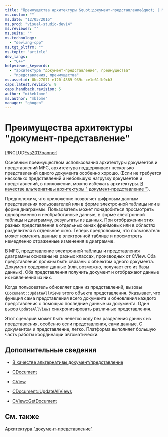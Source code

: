 ```yaml
---
title: "Преимущества архитектуры &quot;документ-представление&quot; | Microsoft Docs"
ms.custom: ""
ms.date: "12/05/2016"
ms.prod: "visual-studio-dev14"
ms.reviewer: ""
ms.suite: ""
ms.technology: 
  - "devlang-cpp"
ms.tgt_pltfrm: ""
ms.topic: "article"
dev_langs: 
  - "C++"
helpviewer_keywords: 
  - "архитектура "документ-представление", преимущества"
  - "представления, преимущества"
ms.assetid: 0bc27071-e120-4889-939c-ce1e61fb9cb3
caps.latest.revision: 9
caps.handback.revision: 5
author: "mikeblome"
ms.author: "mblome"
manager: "ghogen"
---
```

# Преимущества архитектуры &quot;документ-представление&quot;
[!INCLUDE[vs2017banner](../assembler/inline/includes/vs2017banner.md)]

Основным преимуществом использования архитектуры документов и представлений MFC, архитектура поддерживает несколько представлений одного документа особенно хорошо. \(Если не требуется несколько представлений и небольшую нагрузку документов и представлений, в приложении, можно избежать архитектуры.  [В качестве альтернативы архитектуры " документ\-представление "](../mfc/alternatives-to-the-document-view-architecture.md)\).  
  
 Предположим, что приложение позволяет цифровым данным представления пользователей или в форме электронной таблицы или в форме диаграммы.  Пользователь может понадобиться просмотреть одновременно и необработанные данные, в форме электронной таблицы и диаграмму, результаты из данных.  При отображении этих разных представления в отдельных окнах фреймовых или в областях разделителя в отдельное окно.  Теперь предположим, что пользователь может изменять данные в электронной таблице и просмотреть немедленно отраженные изменения в диаграмме.  
  
 В MFC, представление электронной таблицы и представления диаграммы основаны на разных классах, производных от CView.  Оба представления должны быть связаны с объектом одного документа.  Документ содержит данные \(или, возможно, получает его из базы данных\).  Оба представления получить документ и отображают данные их извлечения из них.  
  
 Когда пользователь обновляет один из представлений, вызовы `CDocument::UpdateAllViews` этого объекта представления.  Указывает, что функция сама представления всего документа и обновления каждого представления с помощью последние данные из документа.  Один вызов `UpdateAllViews` синхронизировать различные представления.  
  
 Этот сценарий может быть нелегко коду без разделения данных из представления, особенно если представления, сами данные.  С документом и представление, легко.  Платформа выполняет большую часть работы координации автоматически.  
  
## Дополнительные сведения  
  
-   [В качестве альтернативы документ\/представление](../mfc/alternatives-to-the-document-view-architecture.md)  
  
-   [CDocument](../Topic/CDocument%20Class.md)  
  
-   [CView](../Topic/CView%20Class.md)  
  
-   [CDocument::UpdateAllViews](../Topic/CDocument::UpdateAllViews.md)  
  
-   [CView::GetDocument](../Topic/CView::GetDocument.md)  
  
## См. также  
 [Архитектура "документ\-представление"](../Topic/Document-View%20Architecture.md)